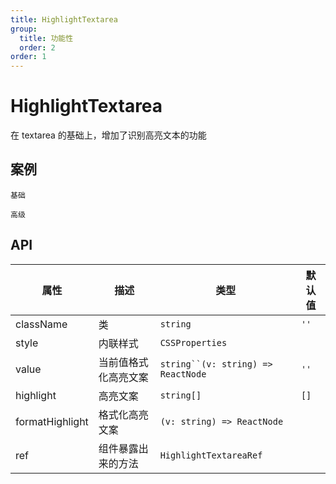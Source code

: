 ```yaml
---
title: HighlightTextarea
group:
  title: 功能性
  order: 2
order: 1
---
```


# HighlightTextarea

在 textarea 的基础上，增加了识别高亮文本的功能

## 案例

<code src="./demo/index.tsx" description="在这个案例中，使用的默认的高亮样式，对 react、dumi 两个文字进行高亮">基础</code>

<code src="./demo/demo2.tsx" description="在这个案例中，分别对react、dumi 两个文字进行了不同颜色的高亮，还可以为其自定义事件等高级功能">高级</code>

## API

| 属性            | 描述                 | 类型                                 | 默认值 |
| --------------- | -------------------- | ------------------------------------ | ------ |
| className       | 类                   | `string`                             | `''`   |
| style           | 内联样式             | `CSSProperties`                      |        |
| value           | 当前值格式化高亮文案 | ` string``(v: string) => ReactNode ` | `''`   |
| highlight       | 高亮文案             | `string[]`                           | `[]`   |
| formatHighlight | 格式化高亮文案       | `(v: string) => ReactNode`           |        |
| ref             | 组件暴露出来的方法   | `HighlightTextareaRef`               |        |
